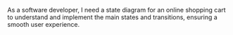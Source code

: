 As a software developer, I need a state diagram for an online shopping cart to understand and implement the main states and transitions, ensuring a smooth user experience.
